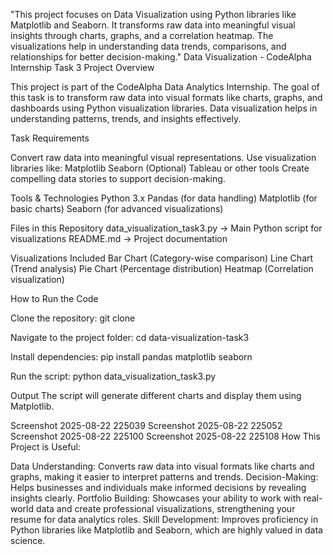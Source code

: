 "This project focuses on Data Visualization using Python libraries like Matplotlib and Seaborn. It transforms raw data into meaningful visual insights through charts, graphs, and a correlation heatmap. The visualizations help in understanding data trends, comparisons, and relationships for better decision-making." Data Visualization - CodeAlpha Internship Task 3 Project Overview

This project is part of the CodeAlpha Data Analytics Internship. The goal of this task is to transform raw data into visual formats like charts, graphs, and dashboards using Python visualization libraries. Data visualization helps in understanding patterns, trends, and insights effectively.

Task Requirements

Convert raw data into meaningful visual representations. Use visualization libraries like: Matplotlib Seaborn (Optional) Tableau or other tools Create compelling data stories to support decision-making.

Tools & Technologies Python 3.x Pandas (for data handling) Matplotlib (for basic charts) Seaborn (for advanced visualizations)

Files in this Repository data_visualization_task3.py → Main Python script for visualizations README.md → Project documentation

Visualizations Included Bar Chart (Category-wise comparison) Line Chart (Trend analysis) Pie Chart (Percentage distribution) Heatmap (Correlation visualization)

How to Run the Code

Clone the repository: git clone

Navigate to the project folder: cd data-visualization-task3

Install dependencies: pip install pandas matplotlib seaborn

Run the script: python data_visualization_task3.py

Output The script will generate different charts and display them using Matplotlib.

Screenshot 2025-08-22 225039 Screenshot 2025-08-22 225052 Screenshot 2025-08-22 225100 Screenshot 2025-08-22 225108
How This Project is Useful:

Data Understanding: Converts raw data into visual formats like charts and graphs, making it easier to interpret patterns and trends. Decision-Making: Helps businesses and individuals make informed decisions by revealing insights clearly. Portfolio Building: Showcases your ability to work with real-world data and create professional visualizations, strengthening your resume for data analytics roles. Skill Development: Improves proficiency in Python libraries like Matplotlib and Seaborn, which are highly valued in data science.